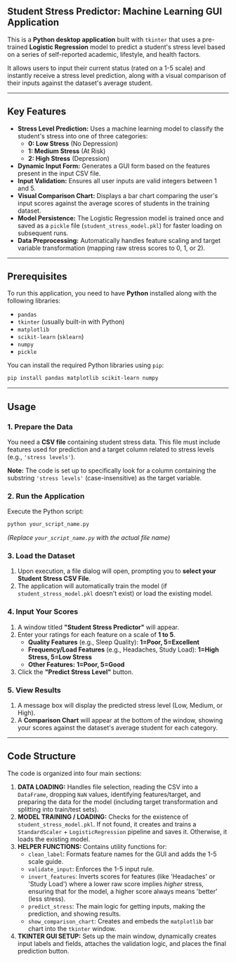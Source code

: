  ## Student Stress Predictor: Machine Learning GUI Application 

This is a **Python desktop application** built with `tkinter` that uses a pre-trained **Logistic Regression** model to predict a student's stress level based on a series of self-reported academic, lifestyle, and health factors.

It allows users to input their current status (rated on a 1-5 scale) and instantly receive a stress level prediction, along with a visual comparison of their inputs against the dataset's average student.

-----

##  Key Features

  * **Stress Level Prediction:** Uses a machine learning model to classify the student's stress into one of three categories:
      * **0: Low Stress** (No Depression)
      * **1: Medium Stress** (At Risk)
      * **2: High Stress** (Depression)
  * **Dynamic Input Form:** Generates a GUI form based on the features present in the input CSV file.
  * **Input Validation:** Ensures all user inputs are valid integers between 1 and 5.
  * **Visual Comparison Chart:** Displays a bar chart comparing the user's input scores against the average scores of students in the training dataset.
  * **Model Persistence:** The Logistic Regression model is trained once and saved as a `pickle` file (`student_stress_model.pkl`) for faster loading on subsequent runs.
  * **Data Preprocessing:** Automatically handles feature scaling and target variable transformation (mapping raw stress scores to 0, 1, or 2).

-----

## Prerequisites

To run this application, you need to have **Python** installed along with the following libraries:

  * `pandas`
  * `tkinter` (usually built-in with Python)
  * `matplotlib`
  * `scikit-learn` (`sklearn`)
  * `numpy`
  * `pickle`

You can install the required Python libraries using `pip`:

```bash
pip install pandas matplotlib scikit-learn numpy
```

-----

## Usage

### 1\. Prepare the Data

You need a **CSV file** containing student stress data. This file must include features used for prediction and a target column related to stress levels (e.g., `'stress levels'`).

**Note:** The code is set up to specifically look for a column containing the substring `'stress levels'` (case-insensitive) as the target variable.

### 2\. Run the Application

Execute the Python script:

```bash
python your_script_name.py
```

*(Replace `your_script_name.py` with the actual file name)*

### 3\. Load the Dataset

1.  Upon execution, a file dialog will open, prompting you to **select your Student Stress CSV File**.
2.  The application will automatically train the model (if `student_stress_model.pkl` doesn't exist) or load the existing model.

### 4\. Input Your Scores

1.  A window titled **"Student Stress Predictor"** will appear.
2.  Enter your ratings for each feature on a scale of **1 to 5**.
      * **Quality Features** (e.g., Sleep Quality): **1=Poor, 5=Excellent**
      * **Frequency/Load Features** (e.g., Headaches, Study Load): **1=High Stress, 5=Low Stress**
      * **Other Features:** **1=Poor, 5=Good**
3.  Click the **"Predict Stress Level"** button.

### 5\. View Results

1.  A message box will display the predicted stress level (Low, Medium, or High).
2.  A **Comparison Chart** will appear at the bottom of the window, showing your scores against the dataset's average student for each category.

-----

## Code Structure

The code is organized into four main sections:

1.  **DATA LOADING:** Handles file selection, reading the CSV into a `DataFrame`, dropping `NaN` values, identifying features/target, and preparing the data for the model (including target transformation and splitting into train/test sets).
2.  **MODEL TRAINING / LOADING:** Checks for the existence of `student_stress_model.pkl`. If not found, it creates and trains a `StandardScaler` + `LogisticRegression` pipeline and saves it. Otherwise, it loads the existing model.
3.  **HELPER FUNCTIONS:** Contains utility functions for:
      * `clean_label`: Formats feature names for the GUI and adds the 1-5 scale guide.
      * `validate_input`: Enforces the 1-5 input rule.
      * `invert_features`: Inverts scores for features (like 'Headaches' or 'Study Load') where a lower raw score implies *higher* stress, ensuring that for the model, a higher score always means 'better' (less stress).
      * `predict_stress`: The main logic for getting inputs, making the prediction, and showing results.
      * `show_comparison_chart`: Creates and embeds the `matplotlib` bar chart into the `tkinter` window.
4.  **TKINTER GUI SETUP:** Sets up the main window, dynamically creates input labels and fields, attaches the validation logic, and places the final prediction button.